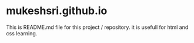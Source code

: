 # mukeshsri.github.io
This is README.md file for this project / repository. it is usefull for html and css learning.
